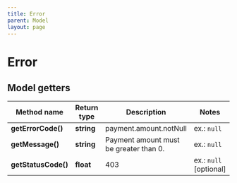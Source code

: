 ```yaml
---
title: Error
parent: Model
layout: page
---
```


# Error

## Model getters

Method name | Return type | Description | Notes
------------ | ------------- | ------------- | -------------
**getErrorCode()** | **string** | payment.amount.notNull | ex.: `null`
**getMessage()** | **string** | Payment amount must be greater than 0. | ex.: `null`
**getStatusCode()** | **float** | 403 | ex.: `null` [optional]


